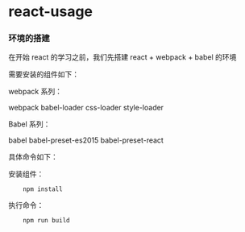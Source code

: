 # react-usage

### 环境的搭建

在开始 react 的学习之前，我们先搭建 react + webpack + babel 的环境

需要安装的组件如下：

webpack 系列：

webpack babel-loader css-loader style-loader

Babel 系列：

babel babel-preset-es2015 babel-preset-react

具体命令如下：

安装组件：

```
    npm install
```

执行命令：

```
    npm run build
```